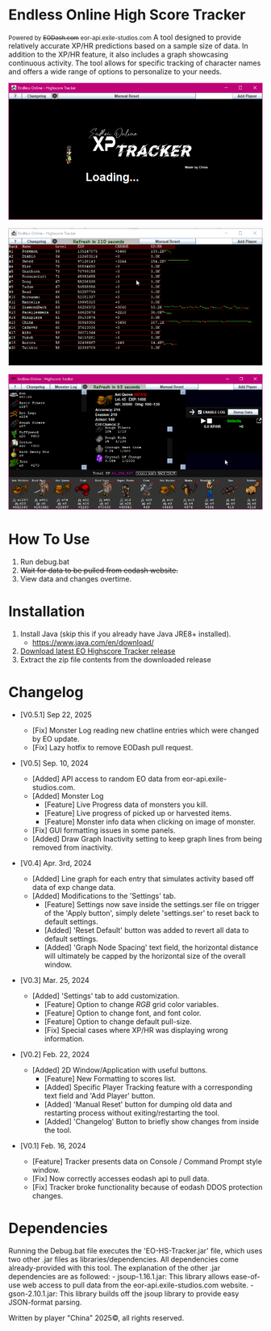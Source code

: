 # Endless Online High Score Tracker
<small>Powered by ~~EODash.com~~ eor-api.exile-studios.com</small>
A tool designed to provide relatively accurate XP/HR predictions based on a sample size of data. In addition to the XP/HR feature, it also includes a graph showcasing continuous activity. The tool allows for specific tracking of character names and offers a wide range of options to personalize to your needs.
 


![alt text](https://github.com/Honorabl3/EO-HS-Tracker/blob/main/EO-HS-Tracker/images/picture1.png?raw=true)

![alt text](https://github.com/Honorabl3/EO-HS-Tracker/blob/main/EO-HS-Tracker/images/picture2.png?raw=true)

![alt text](https://github.com/Honorabl3/EO-HS-Tracker/blob/main/EO-HS-Tracker/images/picture3.png?raw=true)

# How To Use
 1. Run debug.bat
 2. ~~Wait for data to be pulled from eodash website.~~
 3. View data and changes overtime.

# Installation
 1. Install Java (skip this if you already have Java JRE8+ installed).
	 - https://www.java.com/en/download/
 2. [Download latest EO Highscore Tracker release](https://github.com/Honorabl3/EO-HS-Tracker/releases/tag/v0.4)
 3. Extract the zip file contents from the downloaded release


# Changelog
 - [V0.5.1] Sep 22, 2025
	- [Fix] Monster Log reading new chatline entries which were changed by EO update.
	- [Fix] Lazy hotfix to remove EODash pull request.
 - [V0.5] Sep. 10, 2024
	- [Added] API access to random EO data from eor-api.exile-studios.com.
	- [Added] Monster Log
		- [Feature] Live Progress data of monsters you kill.
		- [Feature] Live progress of picked up or harvested items.
		- [Feature] Monster info data when clicking on image of monster.
	- [Fix] GUI formatting issues in some panels.
	- [Added] Draw Graph Inactivity setting to keep graph lines from being removed from inactivity.
 - [V0.4] Apr. 3rd, 2024
	- [Added] Line graph for each entry that simulates activity based off data of exp change data.
	- [Added] Modifications to the 'Settings' tab.
		- [Feature] Settings now save inside the settings.ser file on trigger of the 'Apply button', simply delete 'settings.ser' to reset back to default settings.
		- [Added] 'Reset Default' button was added to revert all data to default settings.
		- [Added] 'Graph Node Spacing' text field, the horizontal distance will ultimately be capped by the horizontal size of the overall window.

- [V0.3] Mar. 25, 2024
	- [Added] 'Settings' tab to add customization.
		- [Feature] Option to change *RGB* grid color variables.
		- [Feature] Option to change font, and font color.
		- [Feature] Option to change default pull-size.
		- [Fix] Special cases where XP/HR was displaying wrong information.
- [V0.2] Feb. 22, 2024
	- [Added] 2D Window/Application with useful buttons.
		- [Feature] New Formatting to scores list.
		- [Added] Specific Player Tracking feature with a corresponding text field and 'Add Player' button.
		- [Added] 'Manual Reset' button for dumping old data and restarting process without exiting/restarting the tool.
		- [Added] 'Changelog' Button to briefly show changes from inside the tool.

- [V0.1] Feb. 16, 2024
	- [Feature] Tracker presents data on Console / Command Prompt style window.
	- [Fix] Now correctly accesses eodash api to pull data.
	- [Fix] Tracker broke functionality because of eodash DDOS protection changes.


# Dependencies

Running the Debug.bat file executes the 'EO-HS-Tracker.jar' file, which uses two other .jar files as libraries/dependencies. All dependencies come already-provided with this tool. The explanation of the other .jar dependencies are as followed:
	- jsoup-1.16.1.jar: This library allows ease-of-use web access to pull data from the eor-api.exile-studios.com website.
	- gson-2.10.1.jar: This library builds off the jsoup library to provide easy JSON-format parsing.



Written by player "China" 2025©, all rights reserved.
